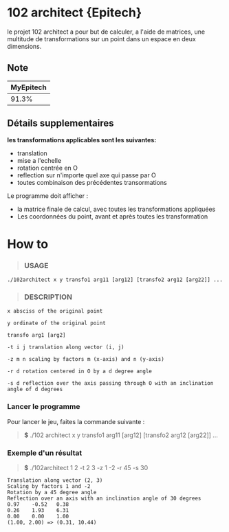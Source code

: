 # 102 architect {Epitech}

le projet 102 architect a pour but de calculer, a l'aide de matrices, une multitude de transformations sur un point dans un espace en deux dimensions.

## Note

| MyEpitech |
|--|
| 91.3% |

## Détails supplementaires

**les transformations applicables sont les suivantes:**

 - translation
 - mise a l'echelle
 - rotation centrée en O
 - reflection sur n'importe quel axe qui passe par O
 - toutes combinaison des précédentes transormations

Le programme doit afficher :

- la matrice finale de calcul, avec toutes les transformations appliquées
- Les coordonnées du point, avant et après toutes les transformation
 

# How to

> ### USAGE

	./102architect x y transfo1 arg11 [arg12] [transfo2 arg12 [arg22]] ...

> ### DESCRIPTION

	x absciss of the original point

	y ordinate of the original point

	transfo arg1 [arg2]

	-t i j translation along vector (i, j)

	-z m n scaling by factors m (x-axis) and n (y-axis)

	-r d rotation centered in O by a d degree angle

	-s d reflection over the axis passing through O with an inclination angle of d degrees

### Lancer le programme

Pour lancer le jeu, faites la commande suivante :
> **$** ./102 architect x y transfo1 arg11 [arg12] [transfo2 arg12 [arg22]] ...

### Exemple d'un résultat

> **$**  ./102architect 1 2 -t 2 3 -z 1 -2 -r 45 -s 30
```
Translation along vector (2, 3)
Scaling by factors 1 and -2
Rotation by a 45 degree angle
Reflection over an axis with an inclination angle of 30 degrees
0.97    -0.52   0.38
0.26    1.93    6.31
0.00    0.00    1.00
(1.00, 2.00) => (0.31, 10.44)
```
